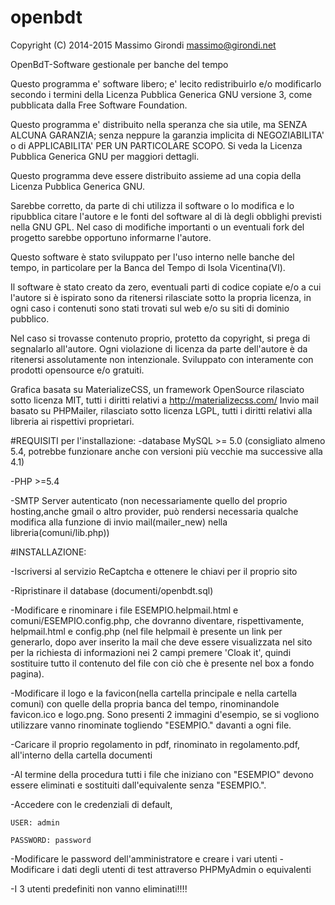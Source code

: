 # openbdt
Copyright (C) 2014-2015 Massimo Girondi massimo@girondi.net


OpenBdT-Software gestionale per banche del tempo

Questo  programma e' software libero; e' lecito redistribuirlo e/o
modificarlo secondo i termini della Licenza Pubblica Generica GNU
versione 3, come pubblicata dalla Free Software Foundation.

Questo programma e' distribuito nella speranza che sia utile, ma
SENZA  ALCUNA GARANZIA; senza  neppure la  garanzia implicita di
NEGOZIABILITA' o di APPLICABILITA' PER UN PARTICOLARE SCOPO. Si
veda la Licenza Pubblica Generica GNU per maggiori dettagli.

Questo programma deve essere distribuito assieme ad una copia della
Licenza Pubblica Generica GNU.

Sarebbe corretto, da parte di chi utilizza il software o lo modifica e lo ripubblica  citare l'autore e le fonti del software al di là degli obblighi previsti nella GNU GPL.
Nel caso di modifiche importanti o un eventuali fork del progetto sarebbe opportuno informarne l'autore.

Questo software è stato sviluppato per l'uso interno nelle banche del tempo,
in particolare per la Banca del Tempo di Isola Vicentina(VI).

Il software è stato creato da zero, eventuali parti di codice copiate 
e/o a cui l'autore si è ispirato sono da ritenersi rilasciate sotto la propria licenza,
in ogni caso i contenuti sono stati trovati sul web e/o su siti di dominio pubblico.

Nel caso si trovasse contenuto proprio, protetto da copyright, si prega di segnalarlo all'autore.
Ogni violazione di licenza da parte dell'autore è da ritenersi assolutamente non intenzionale.
Sviluppato con interamente con prodotti opensource e/o gratuiti.

Grafica basata su MaterializeCSS, un framework OpenSource rilasciato sotto licenza MIT, tutti i diritti relativi a http://materializecss.com/
Invio mail basato su PHPMailer, rilasciato sotto licenza LGPL, tutti i diritti relativi alla libreria ai rispettivi proprietari.

#REQUISITI per l'installazione:
-database MySQL >= 5.0 (consigliato almeno 5.4, potrebbe funzionare anche con versioni più vecchie ma successive alla 4.1)

-PHP >=5.4

-SMTP Server autenticato (non necessariamente quello del proprio hosting,anche gmail o altro provider, può rendersi necessaria qualche modifica alla funzione di invio mail(mailer_new) nella libreria(comuni/lib.php))

#INSTALLAZIONE:

-Iscriversi al servizio ReCaptcha e ottenere le chiavi per il proprio sito

-Ripristinare il database (documenti/openbdt.sql)

-Modificare e rinominare i file ESEMPIO.helpmail.html e comuni/ESEMPIO.config.php, che dovranno diventare, rispettivamente, helpmail.html e config.php (nel file helpmail è presente un link per generarlo, dopo aver inserito la mail che deve essere visualizzata nel sito per la richiesta di informazioni nei 2 campi premere 'Cloak it', quindi sostituire tutto il contenuto del file con ciò che è presente nel box a fondo pagina).

-Modificare il logo e la favicon(nella cartella principale e nella cartella comuni) con quelle della propria banca del tempo, rinominandole favicon.ico e logo.png. Sono presenti 2 immagini d'esempio, se si vogliono utilizzare vanno rinominate togliendo "ESEMPIO." davanti a ogni file.

-Caricare il proprio regolamento in pdf, rinominato in regolamento.pdf, all'interno della cartella documenti

-Al termine della procedura tutti i file che iniziano con "ESEMPIO" devono essere eliminati e sostituiti dall'equivalente senza "ESEMPIO.".

-Accedere con le credenziali di default, 

	USER: admin

	PASSWORD: password

-Modificare le password dell'amministratore e creare i vari utenti
-Modificare i dati degli utenti di test attraverso PHPMyAdmin o equivalenti

-I 3 utenti predefiniti non vanno eliminati!!!!

